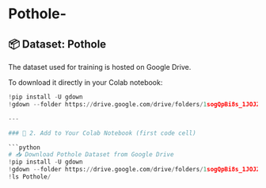 # Pothole-
## 📦 Dataset: Pothole

The dataset used for training is hosted on Google Drive.

To download it directly in your Colab notebook:

```python
!pip install -U gdown
!gdown --folder https://drive.google.com/drive/folders/1sogQpBi8s_1JOJ2Z1WCZCtKX7FzMzQdB --remaining-ok

---

### 📔 2. Add to Your Colab Notebook (first code cell)

```python
# 📥 Download Pothole Dataset from Google Drive
!pip install -U gdown
!gdown --folder https://drive.google.com/drive/folders/1sogQpBi8s_1JOJ2Z1WCZCtKX7FzMzQdB --remaining-ok
!ls Pothole/
